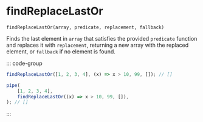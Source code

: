 # findReplaceLastOr

`findReplaceLastOr(array, predicate, replacement, fallback)`

Finds the last element in `array` that satisfies the provided `predicate` function and replaces it with `replacement`, returning a new array with the replaced element, or `fallback` if no element is found.

::: code-group

```ts [data-first]
findReplaceLastOr([1, 2, 3, 4], (x) => x > 10, 99, []); // []
```

```ts [data-last]
pipe(
    [1, 2, 3, 4],
    findReplaceLastOr((x) => x > 10, 99, []),
); // []
```

:::
